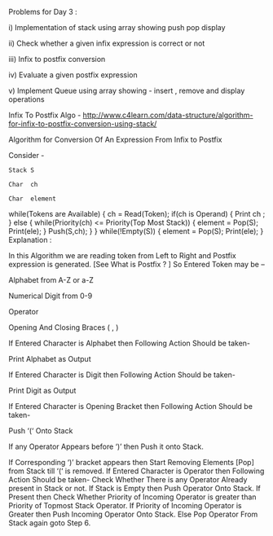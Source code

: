 Problems for Day 3 : 

i) Implementation of stack using array showing push pop display

ii) Check whether a given infix expression is correct or not

iii) Infix to postfix conversion

iv) Evaluate a given postfix expression

v) Implement Queue using array showing - insert , remove and display operations


Infix To Postfix Algo - http://www.c4learn.com/data-structure/algorithm-for-infix-to-postfix-conversion-using-stack/


Algorithm for Conversion Of An Expression From Infix to Postfix

Consider -

    Stack S

    Char  ch

    Char  element
while(Tokens are Available)
 {
     ch = Read(Token);
     if(ch is Operand)
       {
       Print ch ;
       }
     else
       {
       while(Priority(ch) <= Priority(Top Most Stack))
            {
            element = Pop(S);
            Print(ele);
            }
       Push(S,ch);
       }
}
while(!Empty(S))
{
element = Pop(S);
Print(ele);
}
Explanation :

In this Algorithm we are reading token from Left to Right and Postfix expression is generated. [See What is Postfix ? ]
So Entered Token may be –

Alphabet from A-Z or a-Z

Numerical Digit from 0-9

Operator

Opening And Closing Braces ( , )

If Entered Character is Alphabet then Following Action Should be taken-

Print Alphabet as Output

If Entered Character is Digit then Following Action Should be taken-

Print Digit as Output

If Entered Character is Opening Bracket then Following Action Should be taken-

Push ‘(‘ Onto Stack

If any Operator Appears before ‘)’ then Push it onto Stack.

If Corresponding ‘)’ bracket appears then Start Removing Elements [Pop] from Stack till ‘(‘ is removed.
If Entered Character is Operator then Following Action Should be taken-
Check Whether There is any Operator Already present in Stack or not.
If Stack is Empty then Push Operator Onto Stack.
If Present then Check Whether Priority of Incoming Operator is greater than Priority of Topmost Stack Operator.
If Priority of Incoming Operator is Greater then Push Incoming Operator Onto Stack.
Else Pop Operator From Stack again goto Step 6.
